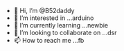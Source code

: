- 👋 Hi, I’m @B52daddy
- 👀 I’m interested in ...arduino 
- 🌱 I’m currently learning ...newbie 
- 💞️ I’m looking to collaborate on ...dsr
- 📫 How to reach me ...fb

<!---
B52daddy/B52daddy is a ✨ special ✨ repository because its `README.md` (this file) appears on your GitHub profile.
You can click the Preview link to take a look at your changes.
--->
